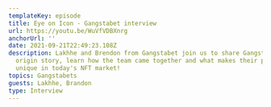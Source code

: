 ```yaml
---
templateKey: episode
title: Eye on Icon - Gangstabet interview
url: https://youtu.be/WuVfVDBXnrg
anchorUrl: ''
date: 2021-09-21T22:49:23.108Z
description: Lakhhe and Brendon from Gangstabet join us to share Gangstabets
  origin story, learn how the team came together and what makes their project so
  unique in today's NFT market!
topics: Gangstabets
guests: Lakhhe, Brandon
type: Interview
---
```

